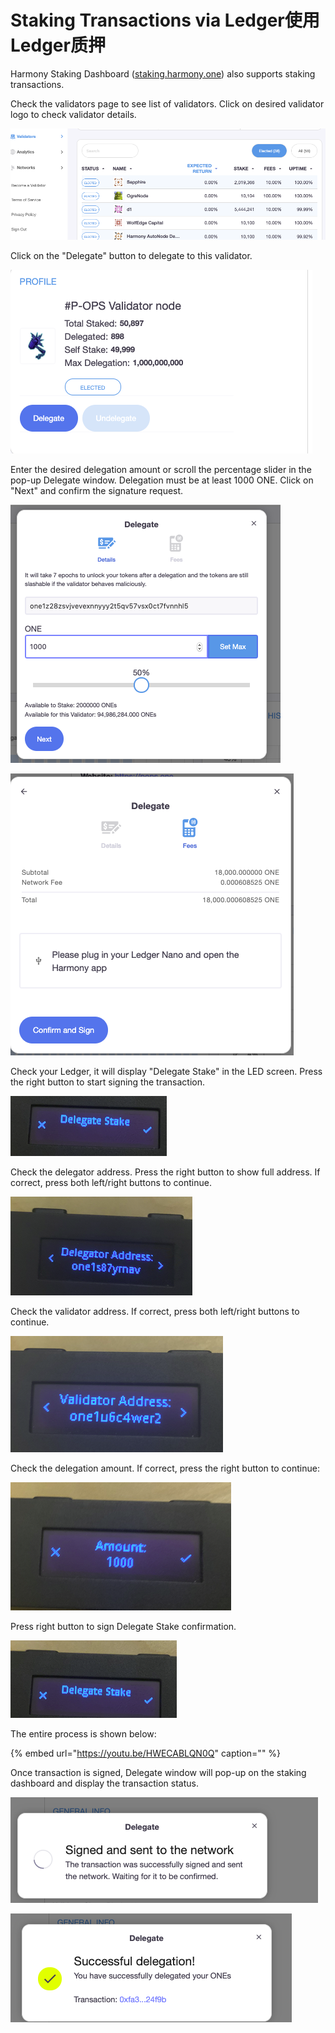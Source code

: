 # Staking Transactions via Ledger使用Ledger质押

Harmony Staking Dashboard \([staking.harmony.one](https://staking.harmony.one/validators)\) also supports staking transactions.

Check the validators page to see list of validators. Click on desired validator logo to check validator details.

![](../../../.gitbook/assets/image-57.png)

Click on the "Delegate" button to delegate to this validator.

![](../../../.gitbook/assets/image-6.png)

Enter the desired delegation amount or scroll the percentage slider in the pop-up Delegate window. Delegation must be at least 1000 ONE. Click on "Next" and confirm the signature request.

![](../../../.gitbook/assets/image-27.png)

![](../../../.gitbook/assets/image-19.png)

Check your Ledger, it will display "Delegate Stake" in the LED screen. Press the right button to start signing the transaction.

![](../../../.gitbook/assets/image-5.png)

Check the delegator address. Press the right button to show full address. If correct, press both left/right buttons to continue.

![](../../../.gitbook/assets/image-12.png)

Check the validator address. If correct, press both left/right buttons to continue.

![](../../../.gitbook/assets/image-90.png)

Check the delegation amount. If correct, press the right button to continue:

![](../../../.gitbook/assets/image-98.png)

Press right button to sign Delegate Stake confirmation.

![](../../../.gitbook/assets/image-157.png)

The entire process is shown below:

{% embed url="https://youtu.be/HWECABLQN0Q" caption="" %}

Once transaction is signed, Delegate window will pop-up on the staking dashboard and display the transaction status.

![](../../../.gitbook/assets/image-153.png)

![](../../../.gitbook/assets/image-10%20%281%29.png)

